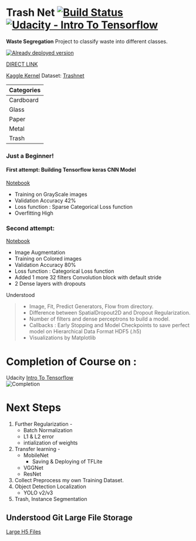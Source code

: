 # Trash Net [![Build Status](https://travis-ci.org/vasantvohra/TrashNet.svg?branch=master)](https://travis-ci.org/vasantvohra/TrashNet/)  [![Udacity - Intro To Tensorflow](https://raw.githubusercontent.com/vasantvohra/TrashNet/master/ud.svg)](https://www.udacity.com/course/intro-to-tensorflow-for-deep-learning--ud187)

**Waste Segregation** Project to classify waste into different classes. <br>

[![Already deployed version](https://raw.githubusercontent.com/vasantvohra/TrashNet/master/hr.svg)](https://trashnet.herokuapp.com)

[DIRECT LINK](https://trashnet.herokuapp.com)

[Kaggle Kernel](https://www.kaggle.com/vasantvohra1/using-cnn-test-accuracy-77)
Dataset: [Trashnet](https://github.com/garythung/trashnet)

| Categories|        
|---------| 
|Cardboard|
|Glass|
|Paper|
|Metal|
|Trash|

### Just a Beginner!
          
#### First attempt: Building Tensorflow keras CNN Model
[Notebook](https://github.com/vasantvohra/TrashNet/blob/master/Notebooks/Trashnet%20CNN%2040%25.ipynb)

- Training on GrayScale images
- Validation Accuracy 42%
- Loss function : Sparse Categorical Loss function
- Overfitting High

### Second attempt: 
[Notebook](https://github.com/vasantvohra/TrashNet/blob/master/Notebooks/Trashnet%20CNN%2080%25.ipynb)

- Image Augmentation
- Training on Colored images
- Validation Accuracy 80%
- Loss function : Categorical Loss function
- Added 1 more 32 filters Convolution block with default stride
- 2 Dense layers with dropouts

Understood
> - Image, Fit, Predict  Generators, Flow from directory.
>  - Difference between SpatialDropout2D and Dropout Regularization.
>   - Number of filters and dense perceptrons to build a model.
>  - Callbacks : Early Stopping and Model Checkpoints to save perfect model on Hierarchical Data Format HDF5 (.h5)  
>  - Visualizations by Matplotlib

# Completion of Course on : 
Udacity [Intro To Tensorflow](https://www.udacity.com/course/intro-to-tensorflow-for-deep-learning--ud187)
<br>
![Completion](https://raw.githubusercontent.com/vasantvohra/TrashNet/master/udacity.png)

# Next Steps
1. Further Regularization -
	- Batch Normalization
	-  L1 & L2 error
	- intialization of weights
2. Transfer learning -
	- MobileNet
		- Saving & Deploying of TFLite
	- VGGNet
	- ResNet
3. Collect Preprocess my own Training Dataset.
4. Object Detection Localization
	- YOLO v2/v3
5. Trash, Instance Segmentation

## Understood Git Large File Storage
 [Large H5 Files](https://github.com/vasantvohra/TrashNet_H5/blob/master/Trashnet98.h5)
